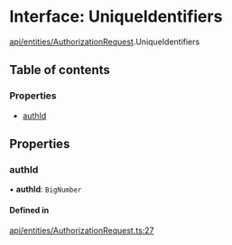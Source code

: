# Interface: UniqueIdentifiers

[api/entities/AuthorizationRequest](../wiki/api.entities.AuthorizationRequest).UniqueIdentifiers

## Table of contents

### Properties

- [authId](../wiki/api.entities.AuthorizationRequest.UniqueIdentifiers#authid)

## Properties

### authId

• **authId**: `BigNumber`

#### Defined in

[api/entities/AuthorizationRequest.ts:27](https://github.com/PolymeshAssociation/polymesh-sdk/blob/339b7503/src/api/entities/AuthorizationRequest.ts#L27)
